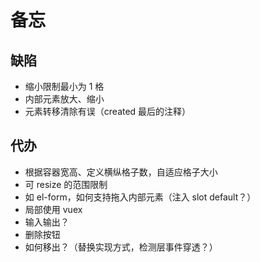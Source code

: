 # 备忘

## 缺陷

- 缩小限制最小为 1 格
- 内部元素放大、缩小
- 元素转移清除有误（created 最后的注释）

## 代办

- 根据容器宽高、定义横纵格子数，自适应格子大小
- 可 resize 的范围限制
- 如 el-form，如何支持拖入内部元素（注入 slot default？）
- 局部使用 vuex
- 输入输出？
- 删除按钮
- 如何移出？（替换实现方式，检测层事件穿透？）
